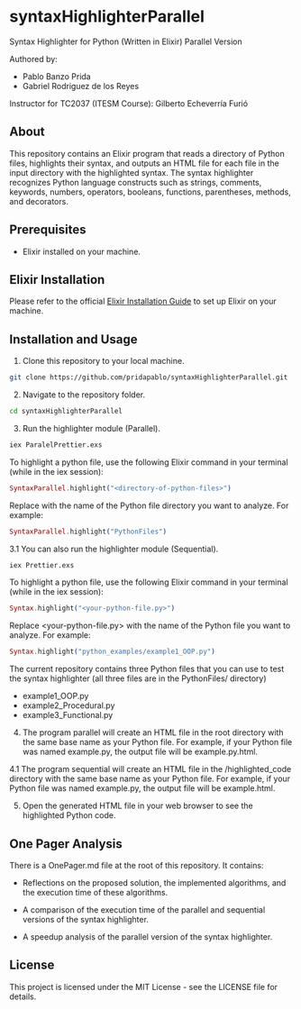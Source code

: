 # syntaxHighlighterParallel

Syntax Highlighter for Python (Written in Elixir) Parallel Version

Authored by:

- Pablo Banzo Prida
- Gabriel Rodriguez de los Reyes

Instructor for TC2037 (ITESM Course): Gilberto Echeverría Furió

## About

This repository contains an Elixir program that reads a directory of Python files, highlights their syntax, and outputs an HTML file for each file in the input directory with the highlighted syntax. The syntax highlighter recognizes Python language constructs such as strings, comments, keywords, numbers, operators, booleans, functions, parentheses, methods, and decorators.

## Prerequisites

- Elixir installed on your machine.

## Elixir Installation

Please refer to the official [Elixir Installation Guide](https://elixir-lang.org/install.html) to set up Elixir on your machine.

## Installation and Usage

1. Clone this repository to your local machine.

```bash
git clone https://github.com/pridapablo/syntaxHighlighterParallel.git
```

2. Navigate to the repository folder.

```bash
cd syntaxHighlighterParallel
```

3. Run the highlighter module (Parallel).

```bash
iex ParalelPrettier.exs
```

To highlight a python file, use the following Elixir command in your terminal (while in the iex session):

```elixir
SyntaxParallel.highlight("<directory-of-python-files>")
```

Replace <directory-of-python-files> with the name of the Python file directory you want to analyze. For example:

```elixir
SyntaxParallel.highlight("PythonFiles")
```

3.1 You can also run the highlighter module (Sequential).

```bash
iex Prettier.exs
```

To highlight a python file, use the following Elixir command in your terminal (while in the iex session):

```elixir
Syntax.highlight("<your-python-file.py>")
```

Replace <your-python-file.py> with the name of the Python file you want to analyze. For example:

```elixir
Syntax.highlight("python_examples/example1_OOP.py")
```

The current repository contains three Python files that you can use to test the syntax highlighter (all three files are in the PythonFiles/ directory)

- example1_OOP.py
- example2_Procedural.py
- example3_Functional.py

4. The program parallel will create an HTML file in the root directory with the same base name as your Python file. For example, if your Python file was named example.py, the output file will be example.py.html.

4.1 The program sequential will create an HTML file in the /highlighted_code directory with the same base name as your Python file. For example, if your Python file was named example.py, the output file will be example.html.

5. Open the generated HTML file in your web browser to see the highlighted Python code.

## One Pager Analysis

There is a OnePager.md file at the root of this repository. It contains:

- Reflections on the proposed solution, the implemented algorithms, and the execution time of these algorithms.

- A comparison of the execution time of the parallel and sequential versions of the syntax highlighter.

- A speedup analysis of the parallel version of the syntax highlighter.

## License

This project is licensed under the MIT License - see the LICENSE file for details.
